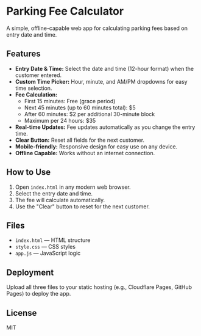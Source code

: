 # Parking Fee Calculator

A simple, offline-capable web app for calculating parking fees based on entry date and time.

## Features

- **Entry Date & Time:** Select the date and time (12-hour format) when the customer entered.
- **Custom Time Picker:** Hour, minute, and AM/PM dropdowns for easy time selection.
- **Fee Calculation:**  
  - First 15 minutes: Free (grace period)  
  - Next 45 minutes (up to 60 minutes total): $5  
  - After 60 minutes: $2 per additional 30-minute block  
  - Maximum per 24 hours: $35
- **Real-time Updates:** Fee updates automatically as you change the entry time.
- **Clear Button:** Reset all fields for the next customer.
- **Mobile-friendly:** Responsive design for easy use on any device.
- **Offline Capable:** Works without an internet connection.

## How to Use

1. Open `index.html` in any modern web browser.
2. Select the entry date and time.
3. The fee will calculate automatically.
4. Use the "Clear" button to reset for the next customer.

## Files

- `index.html` — HTML structure
- `style.css` — CSS styles
- `app.js` — JavaScript logic

## Deployment

Upload all three files to your static hosting (e.g., Cloudflare Pages, GitHub Pages) to deploy the app.

## License

MIT
